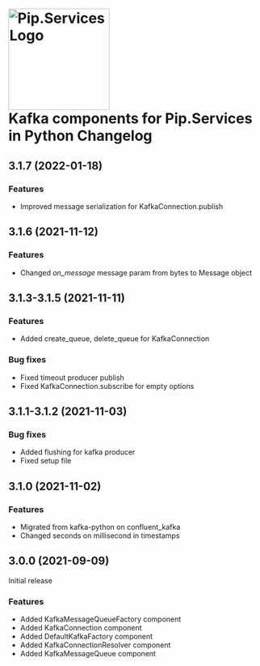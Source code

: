 # <img src="https://uploads-ssl.webflow.com/5ea5d3315186cf5ec60c3ee4/5edf1c94ce4c859f2b188094_logo.svg" alt="Pip.Services Logo" width="200"> <br/> Kafka components for Pip.Services in Python Changelog

## <a name="3.1.7"></a> 3.1.7 (2022-01-18)

### Features
* Improved message serialization for KafkaConnection.publish

## <a name="3.1.6"></a> 3.1.6 (2021-11-12)

### Features
* Changed *on_message* message param from bytes to Message object

## <a name="3.1.3-3.1.5"></a> 3.1.3-3.1.5 (2021-11-11)

### Features
* Added create_queue, delete_queue for KafkaConnection

### Bug fixes
* Fixed timeout producer publish
* Fixed KafkaConnection.subscribe for empty options

## <a name="3.1.1-3.1.2"></a> 3.1.1-3.1.2 (2021-11-03)

### Bug fixes
* Added flushing for kafka producer
* Fixed setup file

## <a name="3.1.0"></a> 3.1.0 (2021-11-02)

### Features
* Migrated from kafka-python on confluent_kafka
* Changed seconds on millisecond in timestamps

## <a name="3.0.0"></a> 3.0.0 (2021-09-09)

Initial release

### Features

* Added KafkaMessageQueueFactory component
* Added KafkaConnection component
* Added DefaultKafkaFactory component
* Added KafkaConnectionResolver component
* Added KafkaMessageQueue component

